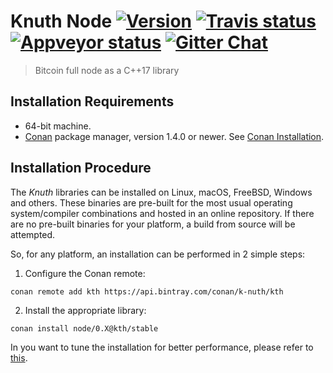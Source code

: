 # Knuth Node <a target="_blank" href="http://semver.org">![Version][badge.version]</a> <a target="_blank" href="https://travis-ci.org/k-nuth/node">![Travis status][badge.Travis]</a> <a target="_blank" href="https://ci.appveyor.com/project/k-nuth/node">![Appveyor status][badge.Appveyor]</a> <a target="_blank" href="https://gitter.im/k-nuth/Lobby">![Gitter Chat][badge.Gitter]</a>

> Bitcoin full node as a C++17 library

## Installation Requirements

- 64-bit machine.
- [Conan](https://www.conan.io/) package manager, version 1.4.0 or newer. See [Conan Installation](http://docs.conan.io/en/latest/installation.html#install-with-pip-recommended).

## Installation Procedure

The *Knuth* libraries can be installed on Linux, macOS, FreeBSD, Windows and others. These binaries are pre-built for the most usual operating system/compiler combinations and hosted in an online repository. If there are no pre-built binaries for your platform, a build from source will be attempted.

So, for any platform, an installation can be performed in 2 simple steps:

1. Configure the Conan remote:
```
conan remote add kth https://api.bintray.com/conan/k-nuth/kth
```

2. Install the appropriate library:

```
conan install node/0.X@kth/stable 
```

In you want to tune the installation for better performance, please refer to [this](https://kth.github.io/docfx/content/user_guide/installation.html#advanced-installation).


<!-- Links -->
[badge.Appveyor]: https://ci.appveyor.com/api/projects/status/github/k-nuth/node?svg=true&branch=dev
[badge.Gitter]: https://img.shields.io/badge/gitter-join%20chat-blue.svg
[badge.Travis]: https://travis-ci.org/k-nuth/node.svg?branch=master
[badge.version]: https://badge.fury.io/gh/kth%2Fnode.svg

[CMake]: http://www.cmake.org
[Doxygen]: http://www.doxygen.org
[eRuby]: http://en.wikipedia.org/wiki/ERuby
[Hana.docs]: http://boostorg.github.io/hana
[Hana.wiki]: https://github.com/boostorg/hana/wiki
[Homebrew formula]: https://github.com/Homebrew/homebrew-node/blob/master/Formula/hana.rb


